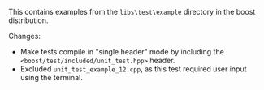 This contains examples from the `libs\test\example` directory in the boost 
distribution.

Changes:

* Make tests compile in "single header" mode by including the 
  `<boost/test/included/unit_test.hpp>` header.
* Excluded `unit_test_example_12.cpp`, as this test required user input using
  the terminal.


 